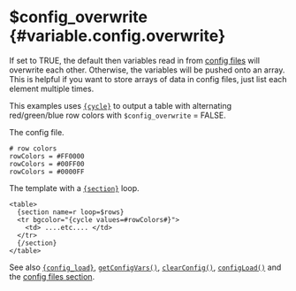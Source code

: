 \$config\_overwrite {#variable.config.overwrite}
===================

If set to TRUE, the default then variables read in from [config
files](#config.files) will overwrite each other. Otherwise, the
variables will be pushed onto an array. This is helpful if you want to
store arrays of data in config files, just list each element multiple
times.

This examples uses [`{cycle}`](#language.function.cycle) to output a
table with alternating red/green/blue row colors with
`$config_overwrite` = FALSE.

The config file.

    # row colors
    rowColors = #FF0000
    rowColors = #00FF00
    rowColors = #0000FF

The template with a [`{section}`](#language.function.section) loop.

    <table>
      {section name=r loop=$rows}
      <tr bgcolor="{cycle values=#rowColors#}">
        <td> ....etc.... </td>
      </tr>
      {/section}
    </table>

See also [`{config_load}`](#language.function.config.load),
[`getConfigVars()`](#api.get.config.vars),
[`clearConfig()`](#api.clear.config), [`configLoad()`](#api.config.load)
and the [config files section](#config.files).
